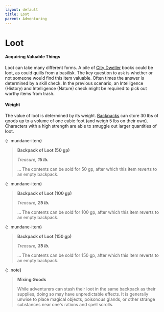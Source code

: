 ```yaml
---
layout: default
title: Loot
parent: Adventuring
---
```


# Loot

#### Acquiring Valuable Things

Loot can take many different forms. A pile of [City Dweller](../the_frontier/city_dwellers/index) books could be loot, as could quills from a basilisk. The key question to ask is whether or not someone would find this item valuable. Often times the answer is determined by a skill check. In the previous scenario, an Intelligence (History) and Intelligence (Nature) check might be required to pick out worthy items from trash.

#### Weight

The value of loot is determined by its weight. [Backpacks](../gear/adventuring_gear/tools) can store 30 lbs of goods up to a volume of one cubic foot (and weigh 5 lbs on their own). Characters with a high strength are able to smuggle out larger quantities of loot.

{: .mundane-item}
> **Backpack of Loot (50 gp)**
>
> *Treasure, **15 lb.***
>
> ... The contents can be sold for 50 gp, after which this item reverts to an empty backpack.

{: .mundane-item}
> **Backpack of Loot (100 gp)**
>
> *Treasure, **25 lb.***
>
> ... The contents can be sold for 100 gp, after which this item reverts to an empty backpack.

{: .mundane-item}
> **Backpack of Loot (150 gp)**
>
> *Treasure, **35 lb.***
>
> ... The contents can be sold for 150 gp, after which this item reverts to an empty backpack.

{: .note}
> **Mixing Goods**
>
> While adventurers can stash their loot in the same backpack as their supplies, doing so may have unpredictable effects. It is generally unwise to place magical objects, poisonous glands, or other strange substances near one's rations and spell scrolls.